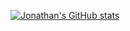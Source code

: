 [![Jonathan's GitHub stats](https://github-readme-stats.vercel.app/api?username=jonathanguven&hide=contribs,prs&theme=dracula&hide_rank=true)](https://github.com/anuraghazra/github-readme-stats)
